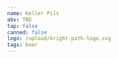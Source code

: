 ```yaml
---
name: Keller Pils
abv: TBD
tap: false
canned: false
logo: /upload/bright-path-logo.svg
tags: beer
---
```

